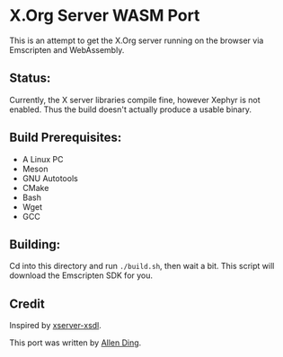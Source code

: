 # X.Org Server WASM Port

This is an attempt to get the X.Org server running on the browser via Emscripten and WebAssembly. 

## Status:
Currently, the X server libraries compile fine, however Xephyr is not enabled. Thus the build doesn't actually produce a usable binary.

## Build Prerequisites:
- A Linux PC
- Meson
- GNU Autotools
- CMake
- Bash
- Wget
- GCC

## Building:
Cd into this directory and run `./build.sh`, then wait a bit. This script will download the Emscripten SDK for you.

## Credit
Inspired by [xserver-xsdl](https://github.com/pelya/xserver-xsdl).

This port was written by [Allen Ding](https://github.com/ading2210/).